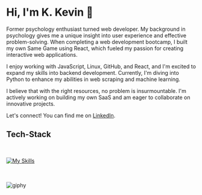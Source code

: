 # Hi, I'm K. Kevin 👋

<p>Former psychology enthusiast turned web developer. My background in psychology gives me a unique insight into user experience and effective problem-solving. When completing a web development bootcamp, I built my own Same Game using React, which fueled my passion for creating interactive web applications.

I enjoy working with JavaScript, Linux, GitHub, and React, and I'm excited to expand my skills into backend development. Currently, I'm diving into Python to enhance my abilities in web scraping and machine learning.

I believe that with the right resources, no problem is insurmountable. I'm actively working on building my own SaaS and am eager to collaborate on innovative projects.

Let's connect! You can find me on [LinkedIn](https://www.linkedin.com/in/k-kevin-fahrenberger-2a57862a4).
<h2>Tech-Stack</h2> <br>

[![My Skills](https://skillicons.dev/icons?i=css,sass,html,js,linux,mongodb,react,ts)](https://skillicons.dev)<br><br><br>

![giphy](https://github.com/user-attachments/assets/27d343dc-ea25-4f00-ac24-1e205ef209ba)

